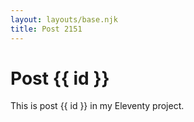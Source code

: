 ```yaml
---
layout: layouts/base.njk
title: Post 2151
---
```


# Post {{ id }}

This is post {{ id }} in my Eleventy project.
